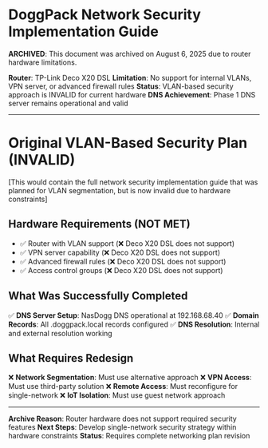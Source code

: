 # DoggPack Network Security Implementation Guide

**ARCHIVED**: This document was archived on August 6, 2025 due to router hardware limitations.

**Router**: TP-Link Deco X20 DSL
**Limitation**: No support for internal VLANs, VPN server, or advanced firewall rules
**Status**: VLAN-based security approach is INVALID for current hardware
**DNS Achievement**: Phase 1 DNS server remains operational and valid

---

# Original VLAN-Based Security Plan (INVALID)

[This would contain the full network security implementation guide that was planned for VLAN segmentation, but is now invalid due to hardware constraints]

## Hardware Requirements (NOT MET)
- ✅ Router with VLAN support (❌ Deco X20 DSL does not support)
- ✅ VPN server capability (❌ Deco X20 DSL does not support)  
- ✅ Advanced firewall rules (❌ Deco X20 DSL does not support)
- ✅ Access control groups (❌ Deco X20 DSL does not support)

## What Was Successfully Completed
✅ **DNS Server Setup**: NasDogg DNS operational at 192.168.68.40
✅ **Domain Records**: All .doggpack.local records configured
✅ **DNS Resolution**: Internal and external resolution working

## What Requires Redesign
❌ **Network Segmentation**: Must use alternative approach
❌ **VPN Access**: Must use third-party solution
❌ **Remote Access**: Must reconfigure for single-network
❌ **IoT Isolation**: Must use guest network approach

---

**Archive Reason**: Router hardware does not support required security features
**Next Steps**: Develop single-network security strategy within hardware constraints
**Status**: Requires complete networking plan revision
